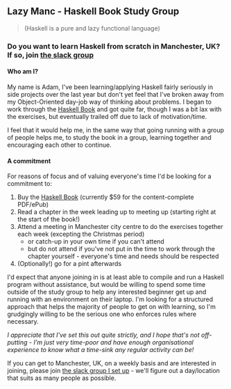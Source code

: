 ## Lazy Manc - Haskell Book Study Group
> (Haskell is a pure and lazy functional language)

### Do you want to learn Haskell from scratch in Manchester, UK? If so, join [the slack group](https://join.slack.com/t/lazymanc/shared_invite/enQtMjQ5NDYyNDEzMzc3LTUyZTJjOTZmYTNlZjRmZmIzMDQ3NTMxMTIwYWQ2YzNkNzUxMzc4NmI2MGZhYjcxNDRkY2UxMzQ2MTdhODZjMDM)

#### Who am I?
My name is Adam, I've been learning/applying Haskell fairly seriously in side projects over the last year but don't yet feel that I've broken away from my Object-Oriented day-job way of thinking about problems. I began to work through the [Haskell Book](http://haskellbook.com/) and got quite far, though I was a bit lax with the exercises, but eventually trailed off due to lack of motivation/time.

I feel that it would help me, in the same way that going running with a group of people helps me, to study the book in a group, learning together and encouraging each other to continue.

#### A commitment

For reasons of focus and of valuing everyone's time I'd be looking for a commitment to:

1. Buy the [Haskell Book](http://haskellbook.com/) (currently $59 for the content-complete PDF/ePub)
1. Read a chapter in the week leading up to meeting up (starting right at the start of the book!)
1. Attend a meeting in Manchester city centre to do the exercises together each week (excepting the Christmas period)
    - or catch-up in your own time if you can't attend
    - but do not attend if you've not put in the time to work through the chapter yourself - everyone's time and needs should be respected
1. (Optionally!) go for a pint afterwards

I'd expect that anyone joining in is at least able to compile and run a Haskell program without assistance, but would be willing to spend some time outside of the study group to help any interested beginner get up and running with an environment on their laptop. I'm looking for a structured approach that helps the majority of people to get on with learning, so I'm grudgingly willing to be the serious one who enforces rules where necessary.

_I appreciate that I've set this out quite strictly, and I hope that's not off-putting - I'm just very time-poor and have enough organisational experience to know what a time-sink any regular activity can be!_

If you can get to Manchester, UK, on a weekly basis and are interested in joining, please join [the slack group I set up](https://join.slack.com/t/lazymanc/shared_invite/enQtMjQ5NDYyNDEzMzc3LTUyZTJjOTZmYTNlZjRmZmIzMDQ3NTMxMTIwYWQ2YzNkNzUxMzc4NmI2MGZhYjcxNDRkY2UxMzQ2MTdhODZjMDM) - we'll figure out a day/location that suits as many people as possible.
